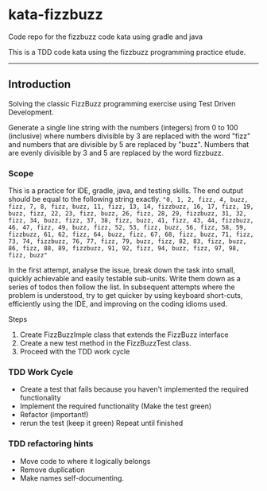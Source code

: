 # kata-fizzbuzz
Code repo for the fizzbuzz code kata using gradle and java

This is a TDD code kata using the fizzbuzz programming practice etude.

---

## Introduction
Solving the classic FizzBuzz programming exercise using Test Driven Development.

Generate a single line string with the numbers (integers) from 0 to 100 (inclusive) where numbers divisible by 3 are replaced with the word "fizz" and numbers that are divisible by 5 are replaced by "buzz". Numbers that are evenly divisible by 3 and 5 are replaced by the word fizzbuzz. 

### Scope
This is a practice for IDE, gradle, java, and testing skills.
The end output should be equal to the following string exactly.
`"0, 1, 2, fizz, 4, buzz, fizz, 7, 8, fizz, buzz, 11, fizz, 13, 14, fizzbuzz, 16, 17, fizz, 19, buzz, fizz, 22, 23, fizz, buzz, 26, fizz, 28, 29, fizzbuzz, 31, 32, fizz, 34, buzz, fizz, 37, 38, fizz, buzz, 41, fizz, 43, 44, fizzbuzz, 46, 47, fizz, 49, buzz, fizz, 52, 53, fizz, buzz, 56, fizz, 58, 59, fizzbuzz, 61, 62, fizz, 64, buzz, fizz, 67, 68, fizz, buzz, 71, fizz, 73, 74, fizzbuzz, 76, 77, fizz, 79, buzz, fizz, 82, 83, fizz, buzz, 86, fizz, 88, 89, fizzbuzz, 91, 92, fizz, 94, buzz, fizz, 97, 98, fizz, buzz"`

In the first attempt, analyse the issue, break down the task into small, quickly achievable and easily testable sub-units. 
Write them down as a series of todos then follow the list.
In subsequent attempts where the problem is understood, try to get quicker by using keyboard short-cuts, efficiently using the IDE,  and improving on the coding idioms used.

Steps

1. Create FizzBuzzImple class that extends the FizzBuzz interface
2. Create a new test method in the FizzBuzzTest class.
3. Proceed with the TDD work cycle

### TDD Work Cycle
- Create a test that fails because you haven't implemented the required functionality
- Implement the required functionality (Make the test green)
- Refactor (important!)
- rerun the test (keep it green)
Repeat until finished

### TDD refactoring hints
- Move code to where it logically belongs
- Remove duplication
- Make names self-documenting.

